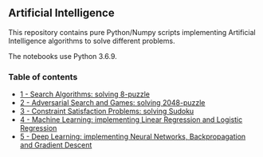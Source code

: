## Artificial Intelligence

This repository contains pure Python/Numpy scripts implementing Artificial Intelligence algorithms to solve different problems. 

The notebooks use Python 3.6.9. 

### Table of contents

* [1 - Search Algorithms: solving 8-puzzle](https://github.com/bmarroc/artificial-intelligence/tree/main/1)
* [2 - Adversarial Search and Games: solving 2048-puzzle](https://github.com/bmarroc/artificial-intelligence/tree/main/2)
* [3 - Constraint Satisfaction Problems: solving Sudoku](https://github.com/bmarroc/artificial-intelligence/tree/main/3)
* [4 - Machine Learning: implementing Linear Regression and Logistic Regression](https://github.com/bmarroc/artificial-intelligence/tree/main/4)
* [5 - Deep Learning: implementing Neural Networks, Backpropagation and Gradient Descent](https://github.com/bmarroc/artificial-intelligence/tree/main/5)
